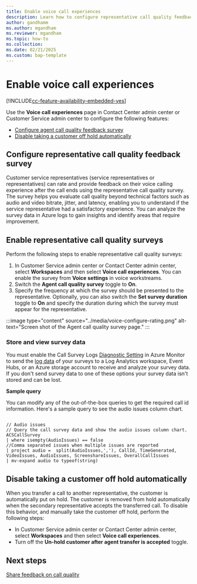 ```yaml
---
title: Enable voice call experiences
description: Learn how to configure representative call quality feedback and automatically remove a customer from hold.
author: gandhamm
ms.author: mgandham
ms.reviewer: mgandham
ms.topic: how-to
ms.collection: 
ms.date: 02/21/2025
ms.custom: bap-template 
---
```


# Enable voice call experiences

[!INCLUDE[cc-feature-availability-embedded-yes](../../includes/cc-feature-availability-embedded-yes.md)]

Use the **Voice call experiences** page in Contact Center admin center or Customer Service admin center to configure the following features:

- [Configure agent call quality feedback survey](#configure-agent-call-quality-feedback-survey)
- [Disable taking a customer off hold automatically](#disable-taking-a-customer-off-hold-automatically)

## Configure representative call quality feedback survey 

Customer service representatives (service representatives or representatives) can rate and provide feedback on their voice calling experience after the call ends using the representative call quality survey. The survey helps you evaluate call quality beyond technical factors such as audio and video bitrate, jitter, and latency, enabling you to understand if the service representative had a satisfactory experience. You can analyze the survey data in Azure logs to gain insights and identify areas that require improvement.

## Enable representative call quality surveys

Perform the following steps to enable representative call quality surveys:

1. In Customer Service admin center or Contact Center admin center, select **Workspaces** and then select **Voice call experiences**. You can enable the survey from **Voice settings** in voice workstreams. 
3. Switch the **Agent call quality survey** toggle to **On**.
4. Specify the frequency at which the survey should be presented to the representative. Optionally, you can also switch the **Set survey duration** toggle to **On** and specify the duration during which the survey must appear for the representative.

 :::image type="content" source="../media/voice-configure-rating.png" alt-text="Screen shot of the Agent call quality survey page." :::

### Store and view survey data

You must enable the Call Survey Logs [Diagnostic Setting](/azure/communication-services/concepts/analytics/enable-logging) in Azure Monitor to send the [log data](/azure/communication-services/concepts/analytics/logs/end-of-call-survey-logs) of your surveys to a Log Analytics workspace, Event Hubs, or an Azure storage account to receive and analyze your survey data. If you don't send survey data to one of these options your survey data isn't stored and can be lost.

**Sample query**

You can modify any of the out-of-the-box queries to get the required call id information. Here's a sample query to see the audio issues column chart.

```

// Audio issues 
// Query the call survey data and show the audio issues column chart. 
ACSCallSurvey
| where isempty(AudioIssues) == false
//Comma separated issues when multiple issues are reported
| project audio =  split(AudioIssues,','), CallId, TimeGenerated, VideoIssues, AudioIssues, ScreenshareIssues, OverallCallIssues
| mv-expand audio to typeof(string)

```

## Disable taking a customer off hold automatically

When you transfer a call to another representative, the customer is automatically put on hold. The customer is removed from hold automatically when the secondary representative accepts the transferred call. To disable this behavior, and manually take the customer off hold, perform the following steps:
- In Customer Service admin center or Contact Center admin center, select **Workspaces** and then select **Voice call experiences**.
- Turn off the **Un-hold customer after agent transfer is accepted** toggle. 

## Next steps

[Share feedback on call quality](/dynamics365/contact-center/use/voice-channel-agent-experience#share-feedback-on-call-quality)  
